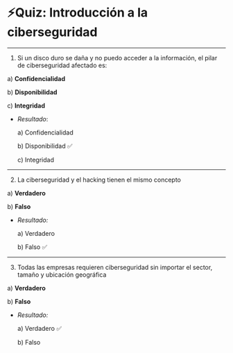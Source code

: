 # ⚡️Quiz: Introducción a la ciberseguridad

---

1. Si un disco duro se daña y no puedo acceder a la información, el pilar de ciberseguridad afectado es:

a) **Confidencialidad**

b) **Disponibilidad** 

 c) **Integridad**

- *Resultado*:
    
    a) Confidencialidad
    
    b) Disponibilidad ✅
    
    c) Integridad
    
---

2. La ciberseguridad y el hacking tienen el mismo concepto

a) **Verdadero**

b) **Falso** 

- *Resultado:*
    
    a) Verdadero
    
    b) Falso ✅

---

3. Todas las empresas requieren ciberseguridad sin importar el sector, tamaño y ubicación geográfica

a) **Verdadero** 

b) **Falso**

- *Resultado:*
    
    a) Verdadero ✅
    
    b) Falso
    
